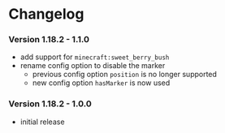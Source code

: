 # Changelog

### Version 1.18.2 - 1.1.0

- add support for `minecraft:sweet_berry_bush`
- rename config option to disable the marker
    - previous config option `position` is no longer supported
    - new config option `hasMarker` is now used

### Version 1.18.2 - 1.0.0

- initial release
